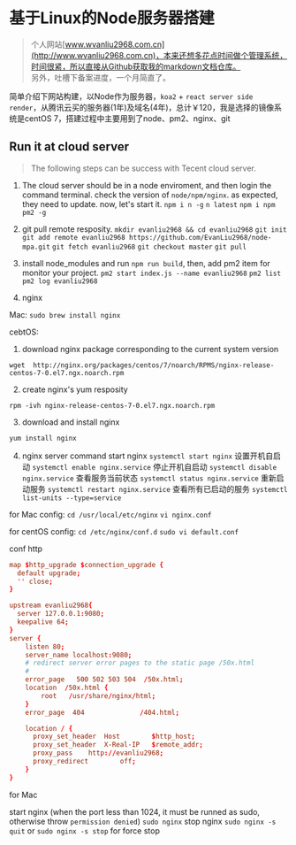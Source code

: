 
# 基于Linux的Node服务器搭建

> 个人网站[www.wvanliu2968.com.cn](http://www.wvanliu2968.com.cn)，本来还想多花点时间做个管理系统，时间很紧，所以直接从Github获取我的markdown文档仓库。<br/>
另外，吐槽下备案进度，一个月简直了。

简单介绍下网站构建，以Node作为服务器，`koa2` + `react server side render`，从腾讯云买的服务器(1年)及域名(4年)，总计￥120，我是选择的镜像系统是centOS 7，搭建过程中主要用到了node、pm2、nginx、git

## Run it at cloud server

> The following steps can be success with Tecent cloud server.

1. The cloud server should be in a node enviroment, and then login the command terminal.
check the version of `node/npm/nginx`. as expected, they need to update.
now, let's start it.
`npm i n -g`
`n latest`
`npm i npm pm2 -g`

2. git pull remote resposity.
`mkdir evanliu2968 && cd evanliu2968`
`git init`
`git add remote evanliu2968 https://github.com/EvanLiu2968/node-mpa.git`
`git fetch evanliu2968`
`git checkout master`
`git pull`

3. install node_modules and run `npm run build`,
then, add pm2 item for monitor your project.
`pm2 start index.js --name evanliu2968`
`pm2 list`
`pm2 log evanliu2968`

4. nginx

Mac: 
`sudo brew install nginx`

cebtOS: 
1. download nginx package corresponding to the current system version

`wget  http://nginx.org/packages/centos/7/noarch/RPMS/nginx-release-centos-7-0.el7.ngx.noarch.rpm`

2. create nginx's yum resposity

`rpm -ivh nginx-release-centos-7-0.el7.ngx.noarch.rpm`

3. download and install nginx

`yum install nginx`

4. nginx server command
start nginx
`systemctl start nginx`
设置开机自启动
`systemctl enable nginx.service`
停止开机自启动
`systemctl disable nginx.service`
查看服务当前状态
`systemctl status nginx.service`
重新启动服务
`systemctl restart nginx.service`
查看所有已启动的服务
`systemctl list-units --type=service`

for Mac config:
`cd /usr/local/etc/nginx`
`vi nginx.conf`

for centOS config:
`cd /etc/nginx/conf.d`
`sudo vi default.conf`

conf http
```conf
map $http_upgrade $connection_upgrade {
  default upgrade;
  '' close;
}

upstream evanliu2968{
  server 127.0.0.1:9080;
  keepalive 64;
}
server {
    listen 80;
    server_name localhost:9080;
    # redirect server error pages to the static page /50x.html
    #
    error_page   500 502 503 504  /50x.html;
    location  /50x.html {
        root   /usr/share/nginx/html;
    }
    error_page  404              /404.html;

    location / {
      proxy_set_header	Host		$http_host;
      proxy_set_header	X-Real-IP	$remote_addr;
      proxy_pass	http://evanliu2968;
      proxy_redirect		off;
    }
}
```

for Mac

start nginx (when the port less than 1024, it must be runned as sudo, otherwise throw `permission denied`)
`sudo nginx`
stop nginx
`sudo nginx -s quit` or `sudo nginx -s stop` for force stop
